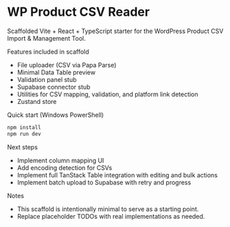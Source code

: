 # WP Product CSV Reader

Scaffolded Vite + React + TypeScript starter for the WordPress Product CSV Import & Management Tool.

Features included in scaffold

- File uploader (CSV via Papa Parse)
- Minimal Data Table preview
- Validation panel stub
- Supabase connector stub
- Utilities for CSV mapping, validation, and platform link detection
- Zustand store

Quick start (Windows PowerShell)

```powershell
npm install
npm run dev
```

Next steps

- Implement column mapping UI
- Add encoding detection for CSVs
- Implement full TanStack Table integration with editing and bulk actions
- Implement batch upload to Supabase with retry and progress

Notes

- This scaffold is intentionally minimal to serve as a starting point.
- Replace placeholder TODOs with real implementations as needed.
